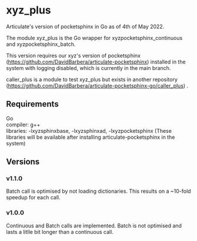 # xyz_plus  
Articulate's version of pocketsphinx in Go as of 4th of May 2022.  

The module xyz_plus is the Go wrapper for xyzpocketsphinx_continuous and xyzpocketsphinx_batch. 

This version requires our xyz's version of pocketsphinx (https://github.com/DavidBarbera/articulate-pocketsphinx) installed in the system with logging disabled, which is currently in the main branch.

caller_plus is a module to test xyz_plus but exists in another repository (https://github.com/DavidBarbera/articulate-pocketsphinx-go/caller_plus) .

## Requirements
Go  
compiler: g++   
libraries: -lxyzsphinxbase, -lxyzsphinxad, -lxyzpocketsphinx (These libraries will be available after installing articulate-pocketsphinx in the system)    

## Versions  
### v1.1.0  
Batch call is optimised by not loading dictionaries. This results on a ~10-fold speedup for each call.  
  
### v1.0.0  
Continuous and Batch calls are implemented. Batch is not optimised and lasts a litlle bit longer than a continuous call.  


